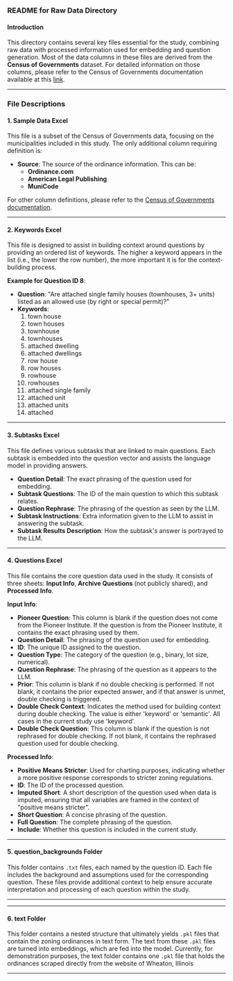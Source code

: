 
### README for Raw Data Directory

#### Introduction
This directory contains several key files essential for the study, combining raw data with processed information used for embedding and question generation. Most of the data columns in these files are derived from the **Census of Governments** dataset. For detailed information on those columns, please refer to the Census of Governments documentation available at this [link](https://www.census.gov/data/datasets/2022/econ/gus/public-use-files.html).

---

### File Descriptions

#### 1. **Sample Data Excel**
This file is a subset of the Census of Governments data, focusing on the municipalities included in this study. The only additional column requiring definition is:

- **Source**: The source of the ordinance information. This can be:
  - **Ordinance.com**
  - **American Legal Publishing**
  - **MuniCode**

For other column definitions, please refer to the [Census of Governments documentation](https://www.census.gov/data/datasets/2022/econ/gus/public-use-files.html).

---

#### 2. **Keywords Excel**
This file is designed to assist in building context around questions by providing an ordered list of keywords. The higher a keyword appears in the list (i.e., the lower the row number), the more important it is for the context-building process.

**Example for Question ID 8**:
- **Question**: "Are attached single family houses (townhouses, 3+ units) listed as an allowed use (by right or special permit)?"
- **Keywords**:
  1. town house
  2. town houses
  3. townhouse
  4. townhouses
  5. attached dwelling
  6. attached dwellings
  7. row house
  8. row houses
  9. rowhouse
  10. rowhouses
  11. attached single family
  12. attached unit
  13. attached units
  14. attached

---

#### 3. **Subtasks Excel**
This file defines various subtasks that are linked to main questions. Each subtask is embedded into the question vector and assists the language model in providing answers.

- **Question Detail**: The exact phrasing of the question used for embedding.
- **Subtask Questions**: The ID of the main question to which this subtask relates.
- **Question Rephrase**: The phrasing of the question as seen by the LLM.
- **Subtask Instructions**: Extra information given to the LLM to assist in answering the subtask.
- **Subtask Results Description**: How the subtask's answer is portrayed to the LLM.

---

#### 4. **Questions Excel**
This file contains the core question data used in the study. It consists of three sheets: **Input Info**, **Archive Questions** (not publicly shared), and **Processed Info**.

**Input Info**:
- **Pioneer Question**: This column is blank if the question does not come from the Pioneer Institute. If the question is from the Pioneer Institute, it contains the exact phrasing used by them.
- **Question Detail**: The phrasing of the question used for embedding.
- **ID**: The unique ID assigned to the question.
- **Question Type**: The category of the question (e.g., binary, lot size, numerical).
- **Question Rephrase**: The phrasing of the question as it appears to the LLM.
- **Prior**: This column is blank if no double checking is performed. If not blank, it contains the prior expected answer, and if that answer is unmet, double checking is triggered.
- **Double Check Context**: Indicates the method used for building context during double checking. The value is either 'keyword' or 'semantic'. All cases in the current study use 'keyword'.
- **Double Check Question**: This column is blank if the question is not rephrased for double checking. If not blank, it contains the rephrased question used for double checking.

**Processed Info**:
- **Positive Means Stricter**: Used for charting purposes, indicating whether a more positive response corresponds to stricter zoning regulations.
- **ID**: The ID of the processed question.
- **Imputed Short**: A short description of the question used when data is imputed, ensuring that all variables are framed in the context of "positive means stricter".
- **Short Question**: A concise phrasing of the question.
- **Full Question**: The complete phrasing of the question.
- **Include**: Whether this question is included in the current study.

---

#### 5. **question_backgrounds Folder**
This folder contains `.txt` files, each named by the question ID. Each file includes the background and assumptions used for the corresponding question. These files provide additional context to help ensure accurate interpretation and processing of each question within the study.

---

---

#### 6. **text Folder**
This folder contains a nested structure that ultimately yields `.pkl` files that contain the zoning ordinances in text form. The text from these `.pkl` files are turned into embeddings, which are fed into the model. Currently, for demonstration purposes, the text folder contains one `.pkl` file that holds the ordinances scraped directly from the website of Wheaton, Illinois

---
